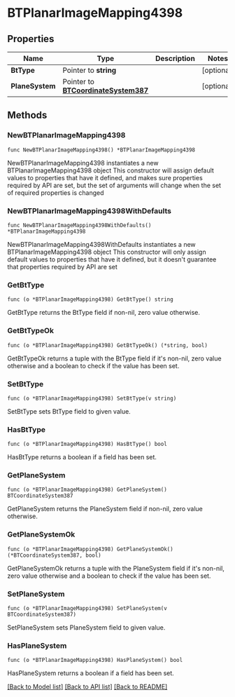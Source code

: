 # BTPlanarImageMapping4398

## Properties

Name | Type | Description | Notes
------------ | ------------- | ------------- | -------------
**BtType** | Pointer to **string** |  | [optional] 
**PlaneSystem** | Pointer to [**BTCoordinateSystem387**](BTCoordinateSystem387.md) |  | [optional] 

## Methods

### NewBTPlanarImageMapping4398

`func NewBTPlanarImageMapping4398() *BTPlanarImageMapping4398`

NewBTPlanarImageMapping4398 instantiates a new BTPlanarImageMapping4398 object
This constructor will assign default values to properties that have it defined,
and makes sure properties required by API are set, but the set of arguments
will change when the set of required properties is changed

### NewBTPlanarImageMapping4398WithDefaults

`func NewBTPlanarImageMapping4398WithDefaults() *BTPlanarImageMapping4398`

NewBTPlanarImageMapping4398WithDefaults instantiates a new BTPlanarImageMapping4398 object
This constructor will only assign default values to properties that have it defined,
but it doesn't guarantee that properties required by API are set

### GetBtType

`func (o *BTPlanarImageMapping4398) GetBtType() string`

GetBtType returns the BtType field if non-nil, zero value otherwise.

### GetBtTypeOk

`func (o *BTPlanarImageMapping4398) GetBtTypeOk() (*string, bool)`

GetBtTypeOk returns a tuple with the BtType field if it's non-nil, zero value otherwise
and a boolean to check if the value has been set.

### SetBtType

`func (o *BTPlanarImageMapping4398) SetBtType(v string)`

SetBtType sets BtType field to given value.

### HasBtType

`func (o *BTPlanarImageMapping4398) HasBtType() bool`

HasBtType returns a boolean if a field has been set.

### GetPlaneSystem

`func (o *BTPlanarImageMapping4398) GetPlaneSystem() BTCoordinateSystem387`

GetPlaneSystem returns the PlaneSystem field if non-nil, zero value otherwise.

### GetPlaneSystemOk

`func (o *BTPlanarImageMapping4398) GetPlaneSystemOk() (*BTCoordinateSystem387, bool)`

GetPlaneSystemOk returns a tuple with the PlaneSystem field if it's non-nil, zero value otherwise
and a boolean to check if the value has been set.

### SetPlaneSystem

`func (o *BTPlanarImageMapping4398) SetPlaneSystem(v BTCoordinateSystem387)`

SetPlaneSystem sets PlaneSystem field to given value.

### HasPlaneSystem

`func (o *BTPlanarImageMapping4398) HasPlaneSystem() bool`

HasPlaneSystem returns a boolean if a field has been set.


[[Back to Model list]](../README.md#documentation-for-models) [[Back to API list]](../README.md#documentation-for-api-endpoints) [[Back to README]](../README.md)


